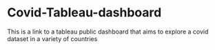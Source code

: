 # Covid-Tableau-dashboard
This is a link to a tableau public dashboard that aims to explore a covid dataset in a variety of countries
